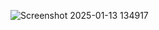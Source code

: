 ![Screenshot 2025-01-13 134917](https://github.com/user-attachments/assets/5cf04ea0-f5bc-43a8-9868-032293b6ae2d)

